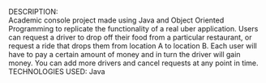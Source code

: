DESCRIPTION: <br/> 
Academic console project made using Java and Object Oriented Programming to replicate the functionality of a real uber application. Users can request a driver to drop off their food from a particular restaurant, or request a ride that drops them from location A to location B. Each user will have to pay a certain amount of money and in turn the driver will gain money. You can add more drivers and cancel requests at any point in time. <br/> 
TECHNOLOGIES USED:
Java 

